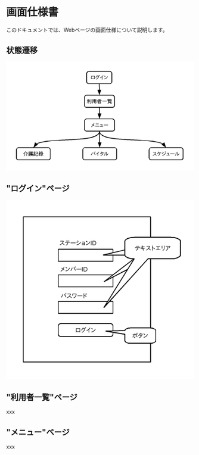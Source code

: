 # 画面仕様書

このドキュメントでは、Webページの画面仕様について説明します。

## 状態遷移

![](./fig/whole_map.png)

## "ログイン"ページ

![](./fig/page_login.png)

## "利用者一覧"ページ

xxx

## "メニュー"ページ

xxx
